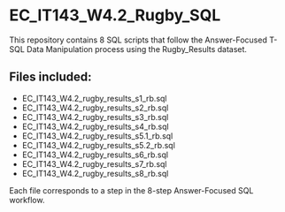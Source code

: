 # EC_IT143_W4.2_Rugby_SQL

This repository contains 8 SQL scripts that follow the Answer-Focused T-SQL Data Manipulation process using the Rugby_Results dataset.

## Files included:
- EC_IT143_W4.2_rugby_results_s1_rb.sql
- EC_IT143_W4.2_rugby_results_s2_rb.sql
- EC_IT143_W4.2_rugby_results_s3_rb.sql
- EC_IT143_W4.2_rugby_results_s4_rb.sql
- EC_IT143_W4.2_rugby_results_s5.1_rb.sql
- EC_IT143_W4.2_rugby_results_s5.2_rb.sql
- EC_IT143_W4.2_rugby_results_s6_rb.sql
- EC_IT143_W4.2_rugby_results_s7_rb.sql
- EC_IT143_W4.2_rugby_results_s8_rb.sql

Each file corresponds to a step in the 8-step Answer-Focused SQL workflow.
